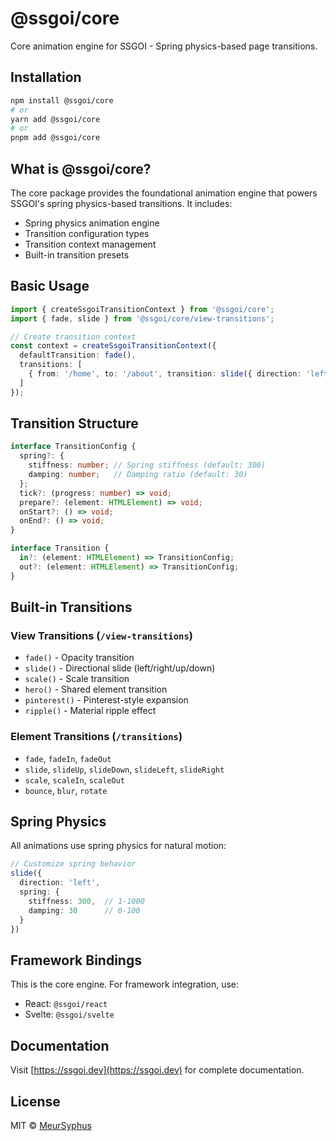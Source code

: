 # @ssgoi/core

Core animation engine for SSGOI - Spring physics-based page transitions.

## Installation

```bash
npm install @ssgoi/core
# or
yarn add @ssgoi/core
# or
pnpm add @ssgoi/core
```

## What is @ssgoi/core?

The core package provides the foundational animation engine that powers SSGOI's spring physics-based transitions. It includes:

- Spring physics animation engine
- Transition configuration types
- Transition context management
- Built-in transition presets

## Basic Usage

```typescript
import { createSsgoiTransitionContext } from '@ssgoi/core';
import { fade, slide } from '@ssgoi/core/view-transitions';

// Create transition context
const context = createSsgoiTransitionContext({
  defaultTransition: fade(),
  transitions: [
    { from: '/home', to: '/about', transition: slide({ direction: 'left' }) }
  ]
});
```

## Transition Structure

```typescript
interface TransitionConfig {
  spring?: {
    stiffness: number; // Spring stiffness (default: 300)
    damping: number;   // Damping ratio (default: 30)
  };
  tick?: (progress: number) => void;
  prepare?: (element: HTMLElement) => void;
  onStart?: () => void;
  onEnd?: () => void;
}

interface Transition {
  in?: (element: HTMLElement) => TransitionConfig;
  out?: (element: HTMLElement) => TransitionConfig;
}
```

## Built-in Transitions

### View Transitions (`/view-transitions`)
- `fade()` - Opacity transition
- `slide()` - Directional slide (left/right/up/down)
- `scale()` - Scale transition
- `hero()` - Shared element transition
- `pinterest()` - Pinterest-style expansion
- `ripple()` - Material ripple effect

### Element Transitions (`/transitions`)
- `fade`, `fadeIn`, `fadeOut`
- `slide`, `slideUp`, `slideDown`, `slideLeft`, `slideRight`
- `scale`, `scaleIn`, `scaleOut`
- `bounce`, `blur`, `rotate`

## Spring Physics

All animations use spring physics for natural motion:

```typescript
// Customize spring behavior
slide({
  direction: 'left',
  spring: {
    stiffness: 300,  // 1-1000
    damping: 30      // 0-100
  }
})
```

## Framework Bindings

This is the core engine. For framework integration, use:
- React: `@ssgoi/react`
- Svelte: `@ssgoi/svelte`

## Documentation

Visit [https://ssgoi.dev](https://ssgoi.dev) for complete documentation.

## License

MIT © [MeurSyphus](https://github.com/meursyphus)